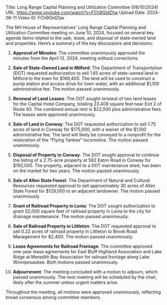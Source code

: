 Title: Long Range Capital Planning and Utilization Committee (06/10/2024)
URL: https://www.youtube.com/watch?v=FCh9GIdZljw
Upload Date: 2024-06-11
Video ID: FCh9GIdZljw

The NH House of Representatives' Long Range Capital Planning and Utilization Committee meeting on June 10, 2024, focused on several key agenda items related to the sale, lease, and disposal of state-owned land and properties. Here’s a summary of the key discussions and decisions:

1. **Approval of Minutes**: The committee unanimously approved the minutes from the April 12, 2024, meeting without corrections.

2. **Sale of State-Owned Land in Milford**: The Department of Transportation (DOT) requested authorization to sell 1.65 acres of state-owned land in Milford to the town for $169,400. The land will be used to construct a pump station and access drive for town water, with an additional $1,100 administrative fee. The motion passed unanimously.

3. **Renewal of Land Leases**: The DOT sought renewal of two land leases for the Capital Hotel Company, totaling 23,408 square feet near Exit 2 of Route 93. The combined annual rent is $22,000 plus administrative fees. The leases were approved unanimously.

4. **Sale of Land in Conway**: The DOT requested authorization to sell 1.75 acres of land in Conway for $175,000, with a waiver of the $1,100 administrative fee. The land will likely be conveyed to a nonprofit for the restoration of the "Flying Yankee" locomotive. The motion passed unanimously.

5. **Disposal of Property in Conway**: The DOT sought approval to continue the listing of a 2.75-acre property at 592 Eaton Road in Conway for $150,000. The property, adjacent to a DOT maintenance shed, has been on the market for two years. The motion passed unanimously.

6. **Sale of Allen State Forest**: The Department of Natural and Cultural Resources requested approval to sell approximately 30 acres of Allen State Forest for $129,000 to an adjacent landowner. The motion passed unanimously.

7. **Grant of Railroad Property in Lonia**: The DOT sought authorization to grant 52,000 square feet of railroad property in Lonia to the city for drainage maintenance. The motion passed unanimously.

8. **Sale of Railroad Property in Littleton**: The DOT requested approval to sell 0.22 acres of railroad property in Littleton to Brook Road Management for $2,400. The motion passed unanimously.

9. **Lease Agreements for Railroad Frontage**: The committee approved one-year lease agreements for East Bluff Highland Association and Lake Ridge at Meredith Bay Association for railroad frontage along Lake Winnipesaukee. Both motions passed unanimously.

10. **Adjournment**: The meeting concluded with a motion to adjourn, which passed unanimously. The next meeting will be scheduled by the chair, likely after the summer unless urgent matters arise.

Throughout the meeting, all motions were approved unanimously, reflecting broad consensus among committee members.